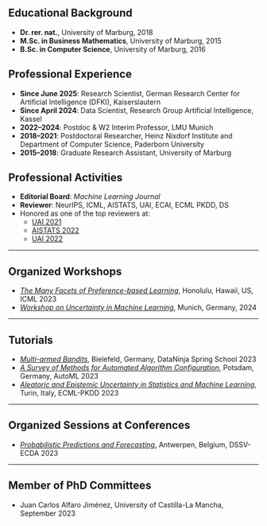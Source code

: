 
## Educational Background

- **Dr. rer. nat.**, University of Marburg, 2018  
- **M.Sc. in Business Mathematics**, University of Marburg, 2015  
- **B.Sc. in Computer Science**, University of Marburg, 2016

## Professional Experience

- **Since June 2025**: Research Scientist, German Research Center for Artificial Intelligence (DFKI), Kaiserslautern
- **Since April 2024**: Data Scientist, Research Group Artificial Intelligence, Kassel
- **2022–2024**: Postdoc & W2 Interim Professor, LMU Munich
- **2018–2021**: Postdoctoral Researcher, Heinz Nixdorf Institute and
Department of Computer Science, Paderborn University
- **2015–2018**: Graduate Research Assistant, University of Marburg

## Professional Activities

- **Editorial Board**: *Machine Learning Journal*
- **Reviewer**: NeurIPS, ICML, AISTATS, UAI, ECAI, ECML PKDD, DS
- Honored as one of the top reviewers at:
    * [UAI 2021](https://www.auai.org/uai2021/top_program_committee)
    * [AISTATS 2022](https://virtual.aistats.org/Conferences/2022/Reviewers)
    * [UAI 2022](https://www.auai.org/uai2022/top_program_committee)

---

## Organized Workshops

* [*The Many Facets of Preference-based Learning*](https://icml.cc/Conferences/2023/Schedule?showEvent=21495), Honolulu, Hawaii, US, ICML 2023
* [*Workshop on Uncertainty in Machine Learning*](https://sites.google.com/view/wuml2024), Munich, Germany, 2024

---

## Tutorials

* [*Multi-armed Bandits*](https://dataninja.nrw/?page_id=999), Bielefeld, Germany, DataNinja Spring School 2023
* [*A Survey of Methods for Automated Algorithm Configuration*](https://2023.automl.cc/program/tutorials/survey-of-methods/), Potsdam, Germany, AutoML 2023
* [*Aleatoric and Epistemic Uncertainty in Statistics and Machine Learning*](https://sites.google.com/view/aeustatml-tutorial), Turin, Italy, ECML-PKDD 2023

---

## Organized Sessions at Conferences

* [*Probabilistic Predictions and Forecasting*](https://iasc-isi.org/dssv-ecda2023/invited-sessions/), Antwerpen, Belgium, DSSV-ECDA 2023

---

## Member of PhD Committees

* Juan Carlos Alfaro Jiménez, University of Castilla-La Mancha, September 2023
